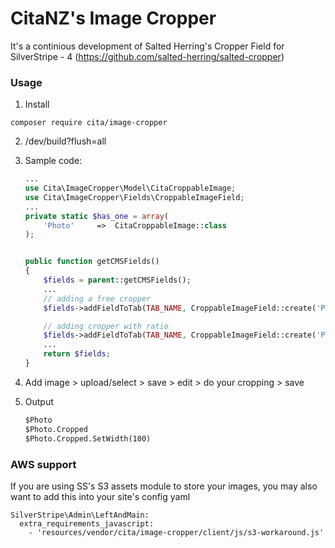 # CitaNZ's Image Cropper
It's a continious development of Salted Herring's Cropper Field for SilverStripe - 4 (https://github.com/salted-herring/salted-cropper)

### Usage
1. Install
  ```
  composer require cita/image-cropper
  ```

2. /dev/build?flush=all

3. Sample code:

    ```php
    ...
    use Cita\ImageCropper\Model\CitaCroppableImage;
    use Cita\ImageCropper\Fields\CroppableImageField;
    ...
    private static $has_one = array(
        'Photo'     =>  CitaCroppableImage::class
    );


    public function getCMSFields()
    {
        $fields = parent::getCMSFields();
        ...
        // adding a free cropper
        $fields->addFieldToTab(TAB_NAME, CroppableImageField::create('PhotoID', A_TITLE_TO_THE_FILED));

        // adding cropper with ratio
        $fields->addFieldToTab(TAB_NAME, CroppableImageField::create('PhotoID', A_TITLE_TO_THE_FILED)->setCropperRatio(16/9));
        ...
        return $fields;        
    }

    ```

4. Add image > upload/select > save > edit > do your cropping > save

5. Output
    ```html
    $Photo
    $Photo.Cropped
    $Photo.Cropped.SetWidth(100)
    ```

### AWS support
If you are using SS's S3 assets module to store your images, you may also want to add this into your site's config yaml
```
SilverStripe\Admin\LeftAndMain:
  extra_requirements_javascript:
    - 'resources/vendor/cita/image-cropper/client/js/s3-workaround.js'
```

